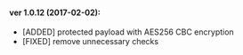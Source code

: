 #### ver 1.0.12 (2017-02-02):
* [ADDED] protected payload with AES256 CBC encryption
* [FIXED] remove unnecessary checks